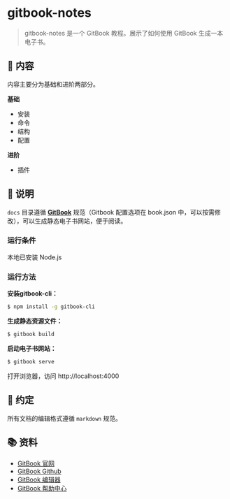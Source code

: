 # gitbook-notes

> gitbook-notes 是一个 GitBook 教程。展示了如何使用 GitBook 生成一本电子书。

## :memo: 内容

内容主要分为基础和进阶两部分。

**基础**

* 安装
* 命令
* 结构
* 配置

**进阶**

* 插件

## :pushpin: 说明

`docs` 目录遵循 [**GitBook**](https://github.com/GitbookIO/gitbook) 规范（Gitbook 配置选项在 book.json 中，可以按需修改），可以生成静态电子书网站，便于阅读。

### 运行条件

本地已安装 Node.js

### 运行方法

**安装gitbook-cli：**

```sh
$ npm install -g gitbook-cli
```

**生成静态资源文件：**

```sh
$ gitbook build
```

**启动电子书网站：**

```sh
$ gitbook serve
```

打开浏览器，访问 http://localhost:4000

## :triangular_ruler: 约定

所有文档的编辑格式遵循 `markdown` 规范。

## :books: 资料

* [GitBook 官网](https://www.gitbook.com/)
* [GitBook Github](https://github.com/GitbookIO/)
* [GitBook 编辑器](https://www.gitbook.com/editor/osx)
* [GitBook 帮助中心](http://help.gitbook.com/)
